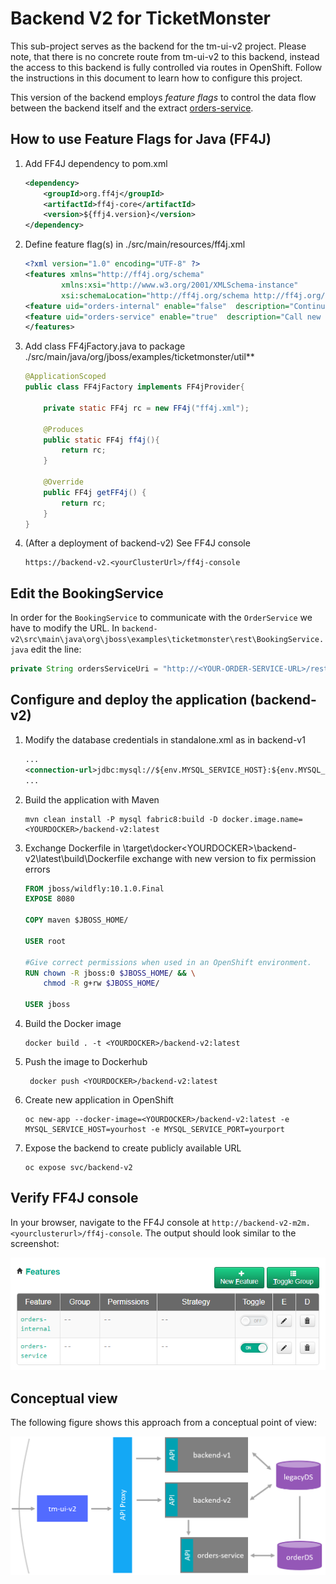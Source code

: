 # Backend V2 for TicketMonster

This sub-project serves as the backend for the tm-ui-v2 project. Please note, that there is no concrete route from tm-ui-v2 to this backend, instead the access to this backend is fully controlled via routes in OpenShift. Follow the instructions in this document to learn how to configure this project.

This version of the backend employs *feature flags* to control the data flow between the backend itself and the extract [orders-service](../orders-service/). 


## How to use Feature Flags for Java (FF4J) 
1. Add FF4J dependency to pom.xml
    ```xml
    <dependency>
        <groupId>org.ff4j</groupId>
        <artifactId>ff4j-core</artifactId>
        <version>${ffj4.version}</version>
    </dependency>
    ```

1. Define feature flag(s) in ./src/main/resources/ff4j.xml
    ```xml
    <?xml version="1.0" encoding="UTF-8" ?>
    <features xmlns="http://ff4j.org/schema"
            xmlns:xsi="http://www.w3.org/2001/XMLSchema-instance"
            xsi:schemaLocation="http://ff4j.org/schema http://ff4j.org/schema/ff4j-1.4.0.xsd">
    <feature uid="orders-internal" enable="false"  description="Continue with legacy orders implementation" />
    <feature uid="orders-service" enable="true"  description="Call new orders microservice" />
    </features>
    ```

1. Add class FF4jFactory.java to package ./src/main/java/org/jboss/examples/ticketmonster/util**
    ```java
    @ApplicationScoped
    public class FF4jFactory implements FF4jProvider{

        private static FF4j rc = new FF4j("ff4j.xml");

        @Produces
        public static FF4j ff4j(){
            return rc;
        }

        @Override
        public FF4j getFF4j() {
            return rc;
        }
    }
    ```

1. (After a deployment of backend-v2) See FF4J console
    ```
    https://backend-v2.<yourClusterUrl>/ff4j-console
    ```

## Edit the BookingService 
In order for the ```BookingService``` to communicate with the ```OrderService``` we have to modify the URL.
In ```backend-v2\src\main\java\org\jboss\examples\ticketmonster\rest\BookingService.java```
edit the line:
```java
private String ordersServiceUri = "http://<YOUR-ORDER-SERVICE-URL>/rest/bookings";    
```


## Configure and deploy the application (backend-v2)

1. Modify the database credentials in standalone.xml as in backend-v1
    ```xml
    ...
    <connection-url>jdbc:mysql://${env.MYSQL_SERVICE_HOST}:${env.MYSQL_SERVICE_PORT}/ticketmonster?useSSL=false</connection-url>
    ...     
    ```

1. Build the application with Maven
    ```
    mvn clean install -P mysql fabric8:build -D docker.image.name=<YOURDOCKER>/backend-v2:latest
    ```
1. Exchange Dockerfile in \target\docker\<YOURDOCKER>\backend-v2\latest\build\Dockerfile
exchange with new version to fix permission errors
    ```dockerfile
    FROM jboss/wildfly:10.1.0.Final 
    EXPOSE 8080

    COPY maven $JBOSS_HOME/

    USER root

    #Give correct permissions when used in an OpenShift environment.
    RUN chown -R jboss:0 $JBOSS_HOME/ && \
        chmod -R g+rw $JBOSS_HOME/

    USER jboss
    ```
1. Build the Docker image
    ```
    docker build . -t <YOURDOCKER>/backend-v2:latest
    ```
1. Push the image to Dockerhub
   ```
    docker push <YOURDOCKER>/backend-v2:latest
   ```
1. Create new application in OpenShift
    ```
    oc new-app --docker-image=<YOURDOCKER>/backend-v2:latest -e MYSQL_SERVICE_HOST=yourhost -e MYSQL_SERVICE_PORT=yourport
    ```
1. Expose the backend to create publicly available URL
    ```
    oc expose svc/backend-v2
    ```

## Verify FF4J console

In your browser, navigate to the FF4J console at ```http://backend-v2-m2m.<yourclusterurl>/ff4j-console```. The output should look similar to the screenshot:

![ff4j](assets/ff4j.png)
 

## Conceptual view

The following figure shows this approach from a conceptual point of view:

![canary](../assets/tm-orders-service.png)

<!--
oc import-image backend-v2:latest --from=jetzlstorfer/backend-v2:latest
-->